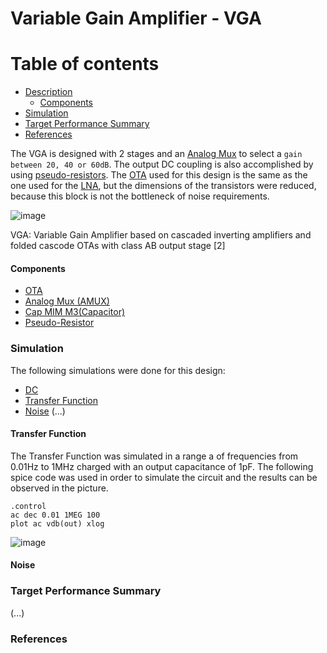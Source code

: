# Variable Gain Amplifier - VGA

Table of contents
==============================
<!--ts-->
  * [Description](#Description)
    * [Components](#Components)
  * [Simulation](#Simulation)
  * [Target Performance Summary](#Target-Performance-Summary)  
  * [References](#References)
<!--te-->

The VGA is designed with 2 stages and an [Analog Mux]() to select a ``gain between 20, 40 or 60dB``. The output DC coupling is also accomplished by using [pseudo-resistors](). The [OTA]() used for this design is the same as the one used for the [LNA](https://github.com/lhrodovalho/AFEBioPICO/blob/testiferreirajv-patch-1/xschem/LNA/LNA.md), but the dimensions of the transistors were reduced, because this block is not the bottleneck of noise requirements. 

![image](https://user-images.githubusercontent.com/5855935/131997061-ceb1ed26-5c17-4558-9f07-87be7ef0134b.png)

VGA: Variable Gain Amplifier based on cascaded inverting amplifiers and folded cascode OTAs with class AB output stage [2]   

#### Components
- [OTA]() 
- [Analog Mux (AMUX)](AMUX)
- [Cap MIM M3(Capacitor)]()
- [Pseudo-Resistor]()

### Simulation

The following simulations were done for this design:
- [DC](#DC)
- [Transfer Function](#Transfer-Function)
- [Noise](#Noise)
(...)

#### Transfer Function

The Transfer Function was simulated in a range a of frequencies from 0.01Hz to 1MHz charged with an output capacitance of 1pF. The following spice code was used in order to simulate the circuit and the results can be observed in the picture.

```
.control
ac dec 0.01 1MEG 100
plot ac vdb(out) xlog
```
![image](https://user-images.githubusercontent.com/5855935/131368608-98b8b7ee-fda5-42a7-baaa-51f0b9bbae24.png)


#### Noise

### Target Performance Summary

(...)

### References


